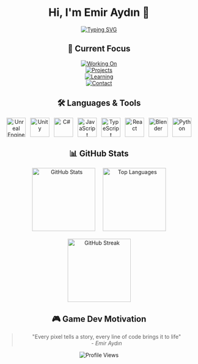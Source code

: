 <div align="center">

# Hi, I'm Emir Aydın 👋

[![Typing SVG](https://readme-typing-svg.demolab.com?font=Fira+Code&weight=600&size=24&duration=4000&pause=1000&color=38BCF7&center=true&vCenter=true&width=500&lines=Game+Developer%2FDesigner;Unity+%26+Unreal+Specialist;C%23+%7C+JavaScript+%7C+Python)](https://git.io/typing-svg)

## 🌟 Current Focus

[![Working On](https://img.shields.io/badge/🔭_Currently_working_on-Game_Development-FF7139?style=for-the-badge&logo=unity&logoColor=white)](https://www.emiraydin.me/blog)
<br>
[![Projects](https://img.shields.io/badge/👨‍💻_All_my_projects-Emir_Aydın_Portfolio-2EA44F?style=for-the-badge&logo=github&logoColor=white)](https://www.emiraydin.me/projects)
<br>
[![Learning](https://img.shields.io/badge/🌱_Currently_learning-Advanced_C%23-239120?style=for-the-badge&logo=c-sharp&logoColor=white)](https://learn.microsoft.com/en-us/dotnet/csharp/)
<br>
[![Contact](https://img.shields.io/badge/📫_How_to_reach_me-Contact_Page-4285F4?style=for-the-badge&logo=google-chrome&logoColor=white)](https://emiraydin.me/contact)

## 🛠️ Languages & Tools

<div style="display: flex; justify-content: center; flex-wrap: wrap; gap: 12px;">
  <img src="https://cdn.jsdelivr.net/gh/devicons/devicon/icons/unrealengine/unrealengine-original.svg" height="50" alt="Unreal Engine" title="Unreal Engine"/>
  <img src="https://www.vectorlogo.zone/logos/unity3d/unity3d-icon.svg" height="50" alt="Unity" title="Unity"/>
  <img src="https://cdn.jsdelivr.net/gh/devicons/devicon/icons/csharp/csharp-original.svg" height="50" alt="C#" title="C#"/>
  <img src="https://cdn.jsdelivr.net/gh/devicons/devicon/icons/javascript/javascript-original.svg" height="50" alt="JavaScript" title="JavaScript"/>
  <img src="https://cdn.jsdelivr.net/gh/devicons/devicon/icons/typescript/typescript-original.svg" height="50" alt="TypeScript" title="TypeScript"/>
  <img src="https://cdn.jsdelivr.net/gh/devicons/devicon/icons/react/react-original.svg" height="50" alt="React" title="React"/>
  <img src="https://cdn.jsdelivr.net/gh/devicons/devicon/icons/blender/blender-original.svg" height="50" alt="Blender" title="Blender"/>
  <img src="https://cdn.jsdelivr.net/gh/devicons/devicon/icons/python/python-original.svg" height="50" alt="Python" title="Python"/>
</div>

## 📊 GitHub Stats

<div style="display: flex; justify-content: center; gap: 20px; flex-wrap: wrap;">
  <img src="https://github-readme-stats.vercel.app/api?username=ibrahimemiraydin&show_icons=true&theme=dracula&hide_border=true" alt="GitHub Stats" height="165"/>
  <img src="https://github-readme-stats.vercel.app/api/top-langs?username=ibrahimemiraydin&layout=compact&theme=dracula&hide_border=true" alt="Top Languages" height="165"/>
  <img src="https://github-readme-streak-stats.herokuapp.com/?user=ibrahimemiraydin&theme=dracula&hide_border=true" alt="GitHub Streak" height="165"/>
</div>

## 🎮 Game Dev Motivation

> "Every pixel tells a story, every line of code brings it to life"  
> *- Emir Aydın*

<p align="center"> 
  <img src="https://komarev.com/ghpvc/?username=ibrahimemiraydin&label=Profile+Views&color=blueviolet&style=flat" alt="Profile Views" />
</p>

</div>
